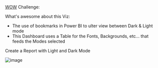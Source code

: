 [WOW](https://workout-wednesday.com/pbi-2024-w37/) Challenge:

What's awesome about this Viz:
- The use of bookmarks in Power BI to ulter view between Dark & Light mode
- This Dashboard uses a Table for the Fonts, Backgrounds, etc... that feeds the Modes selected

Create a Report with Light and Dark Mode

![image](https://github.com/user-attachments/assets/d5317ba8-dbd4-43ad-ace8-8ef74600f71c)

